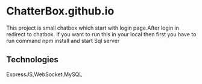 # ChatterBox.github.io
This project is small chatbox which start with login page.After login in redirect to chatbox.
If you want to run this in your local then first you have to run command npm install and start Sql server

Technologies
-----------------
ExpressJS,WebSocket,MySQL
